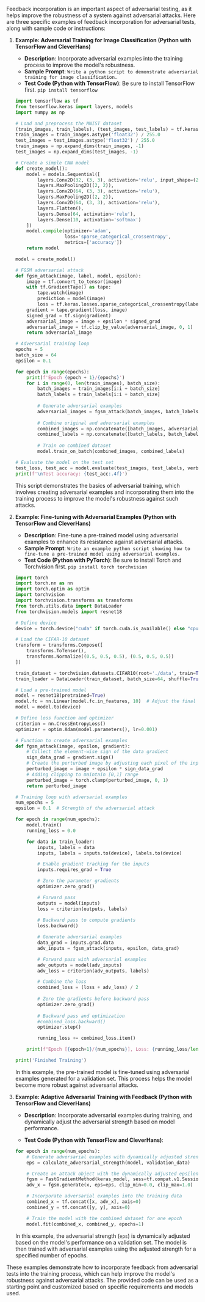 Feedback incorporation is an important aspect of adversarial testing, as it helps improve the robustness of a system against adversarial attacks. Here are three specific examples of feedback incorporation for adversarial tests, along with sample code or instructions:

1. **Example: Adversarial Training for Image Classification (Python with TensorFlow and CleverHans)**

   - **Description**: Incorporate adversarial examples into the training process to improve the model's robustness.
   - **Sample Prompt**: ```Write a python script to demonstrate adversarial training for image classification.```
   - **Test Code (Python with TensorFlow)**: Be sure to install TensorFlow first. ```pip install tensorflow```
   
   ```python
   import tensorflow as tf
   from tensorflow.keras import layers, models
   import numpy as np
   
   # Load and preprocess the MNIST dataset
   (train_images, train_labels), (test_images, test_labels) = tf.keras.datasets.mnist.load_data()
   train_images = train_images.astype('float32') / 255.0
   test_images = test_images.astype('float32') / 255.0
   train_images = np.expand_dims(train_images, -1)
   test_images = np.expand_dims(test_images, -1)
   
   # Create a simple CNN model
   def create_model():
       model = models.Sequential([
           layers.Conv2D(32, (3, 3), activation='relu', input_shape=(28, 28, 1)),
           layers.MaxPooling2D((2, 2)),
           layers.Conv2D(64, (3, 3), activation='relu'),
           layers.MaxPooling2D((2, 2)),
           layers.Conv2D(64, (3, 3), activation='relu'),
           layers.Flatten(),
           layers.Dense(64, activation='relu'),
           layers.Dense(10, activation='softmax')
       ])
       model.compile(optimizer='adam', 
                     loss='sparse_categorical_crossentropy',
                     metrics=['accuracy'])
       return model
   
   model = create_model()
   
   # FGSM adversarial attack
   def fgsm_attack(image, label, model, epsilon):
       image = tf.convert_to_tensor(image)
       with tf.GradientTape() as tape:
           tape.watch(image)
           prediction = model(image)
           loss = tf.keras.losses.sparse_categorical_crossentropy(label, prediction)
       gradient = tape.gradient(loss, image)
       signed_grad = tf.sign(gradient)
       adversarial_image = image + epsilon * signed_grad
       adversarial_image = tf.clip_by_value(adversarial_image, 0, 1)
       return adversarial_image
   
   # Adversarial training loop
   epochs = 5
   batch_size = 64
   epsilon = 0.1
   
   for epoch in range(epochs):
       print(f'Epoch {epoch + 1}/{epochs}')
       for i in range(0, len(train_images), batch_size):
           batch_images = train_images[i:i + batch_size]
           batch_labels = train_labels[i:i + batch_size]
           
           # Generate adversarial examples
           adversarial_images = fgsm_attack(batch_images, batch_labels, model, epsilon)
           
           # Combine original and adversarial examples
           combined_images = np.concatenate([batch_images, adversarial_images])
           combined_labels = np.concatenate([batch_labels, batch_labels])
           
           # Train on combined dataset
           model.train_on_batch(combined_images, combined_labels)
   
   # Evaluate the model on the test set
   test_loss, test_acc = model.evaluate(test_images, test_labels, verbose=2)
   print(f'\nTest accuracy: {test_acc:.4f}')
   ```

   This script demonstrates the basics of adversarial training, which involves creating adversarial examples and incorporating them into the training process to improve the model's robustness against such attacks.

2. **Example: Fine-tuning with Adversarial Examples (Python with TensorFlow and CleverHans)**

   - **Description**: Fine-tune a pre-trained model using adversarial examples to enhance its resistance against adversarial attacks.
   - **Sample Prompt**: ```Write an example python script showing how to fine-tune a pre-trained model using adversarial examples.```
   - **Test Code (Python with PyTorch)**: Be sure to install Torch and Torchvision first. ```pip install torch torchvision```

   ```python
   import torch
   import torch.nn as nn
   import torch.optim as optim
   import torchvision
   import torchvision.transforms as transforms
   from torch.utils.data import DataLoader
   from torchvision.models import resnet18
   
   # Define device
   device = torch.device("cuda" if torch.cuda.is_available() else "cpu")
   
   # Load the CIFAR-10 dataset
   transform = transforms.Compose([
       transforms.ToTensor(),
       transforms.Normalize((0.5, 0.5, 0.5), (0.5, 0.5, 0.5))
   ])
   
   train_dataset = torchvision.datasets.CIFAR10(root='./data', train=True, download=True, transform=transform)
   train_loader = DataLoader(train_dataset, batch_size=64, shuffle=True, num_workers=2)
   
   # Load a pre-trained model
   model = resnet18(pretrained=True)
   model.fc = nn.Linear(model.fc.in_features, 10)  # Adjust the final layer for CIFAR-10
   model = model.to(device)
   
   # Define loss function and optimizer
   criterion = nn.CrossEntropyLoss()
   optimizer = optim.Adam(model.parameters(), lr=0.001)
   
   # Function to create adversarial examples
   def fgsm_attack(image, epsilon, gradient):
       # Collect the element-wise sign of the data gradient
       sign_data_grad = gradient.sign()
       # Create the perturbed image by adjusting each pixel of the input image
       perturbed_image = image + epsilon * sign_data_grad
       # Adding clipping to maintain [0,1] range
       perturbed_image = torch.clamp(perturbed_image, 0, 1)
       return perturbed_image
   
   # Training loop with adversarial examples
   num_epochs = 5
   epsilon = 0.1  # Strength of the adversarial attack
   
   for epoch in range(num_epochs):
       model.train()
       running_loss = 0.0
   
       for data in train_loader:
           inputs, labels = data
           inputs, labels = inputs.to(device), labels.to(device)
   
           # Enable gradient tracking for the inputs
           inputs.requires_grad = True
   
           # Zero the parameter gradients
           optimizer.zero_grad()
   
           # Forward pass
           outputs = model(inputs)
           loss = criterion(outputs, labels)
           
           # Backward pass to compute gradients
           loss.backward()
   
           # Generate adversarial examples
           data_grad = inputs.grad.data
           adv_inputs = fgsm_attack(inputs, epsilon, data_grad)
   
           # Forward pass with adversarial examples
           adv_outputs = model(adv_inputs)
           adv_loss = criterion(adv_outputs, labels)
   
           # Combine the loss
           combined_loss = (loss + adv_loss) / 2
           
           # Zero the gradients before backward pass
           optimizer.zero_grad()
           
           # Backward pass and optimization
           #combined_loss.backward()
           optimizer.step()
   
           running_loss += combined_loss.item()
   
       print(f"Epoch [{epoch+1}/{num_epochs}], Loss: {running_loss/len(train_loader)}")
   
   print('Finished Training')
   ```

   In this example, the pre-trained model is fine-tuned using adversarial examples generated for a validation set. This process helps the model become more robust against adversarial attacks.

3. **Example: Adaptive Adversarial Training with Feedback (Python with TensorFlow and CleverHans)**

   - **Description**: Incorporate adversarial examples during training, and dynamically adjust the adversarial strength based on model performance.

   - **Test Code (Python with TensorFlow and CleverHans)**:

   ```python
   for epoch in range(num_epochs):
       # Generate adversarial examples with dynamically adjusted strength
       eps = calculate_adversarial_strength(model, validation_data)

       # Create an attack object with the dynamically adjusted epsilon
       fgsm = FastGradientMethod(keras_model, sess=tf.compat.v1.Session())
       adv_x = fgsm.generate(x, eps=eps, clip_min=0.0, clip_max=1.0)

       # Incorporate adversarial examples into the training data
       combined_x = tf.concat([x, adv_x], axis=0)
       combined_y = tf.concat([y, y], axis=0)

       # Train the model with the combined dataset for one epoch
       model.fit(combined_x, combined_y, epochs=1)
   ```

   In this example, the adversarial strength (`eps`) is dynamically adjusted based on the model's performance on a validation set. The model is then trained with adversarial examples using the adjusted strength for a specified number of epochs.

These examples demonstrate how to incorporate feedback from adversarial tests into the training process, which can help improve the model's robustness against adversarial attacks. The provided code can be used as a starting point and customized based on specific requirements and models used.
